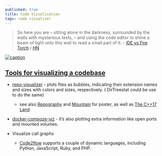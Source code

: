 ```yaml
---
published: true
title: Code Vizualisation
tags: code vizualizer
---
```

> So here you are – sitting alone in the darkness, surrounded by the walls with mysterious texts, – and using the code editor to shine a beam of light onto this wall to read a small part of it.  - [IDE vs Fire Torch](https://divan.dev/posts/visual_programming_go/) / 
[HN](https://news.ycombinator.com/item?id=30891230)

[![caption](https://1.bp.blogspot.com/-k5brI6NLyaY/WK0d_ZR0WNI/AAAAAAAAA_E/m5ZnXWI2pE4Ud8aVHUgGIo_Q1ac-0f8dQCLcB/s320/cppmap3.0%2B%2528screen%2B8bit%2B96dpi%2529.png) ](https://fearlesscoder.blogspot.com/2017/02/the-c17-lands.html)

## [Tools for visualizing a codebase](https://lmy.medium.com/7-tools-for-visualizing-a-codebase-41b7cddb1a14)

- [repo-visualizer](https://github.com/githubocto/repo-visualizer-demo) -  plots files as bubbles, indicating their extension names and sizes with colors and sizes, respectively. ( DirTreestat could be use to do the same)
	- see also [Repography](https://repography.com/app/0/neovim/neovim/trunk/poster-surface) and [Mountain](https://workartwork.org/design/mountain) for poster, as well as [The C++17 Land](https://fearlesscoder.blogspot.com/2017/02/the-c17-lands.html)

- [docker-compoze-viz](https://github.com/pmsipilot/docker-compose-viz) - it’s also plotting extra information like open ports and mounted volumes.

- Visualize call graphs
	- [Code2flow](https://github.com/scottrogowski/code2flow) supports a couple of dynamic languages, including Python, JavaScript, Ruby, and PHP.
	